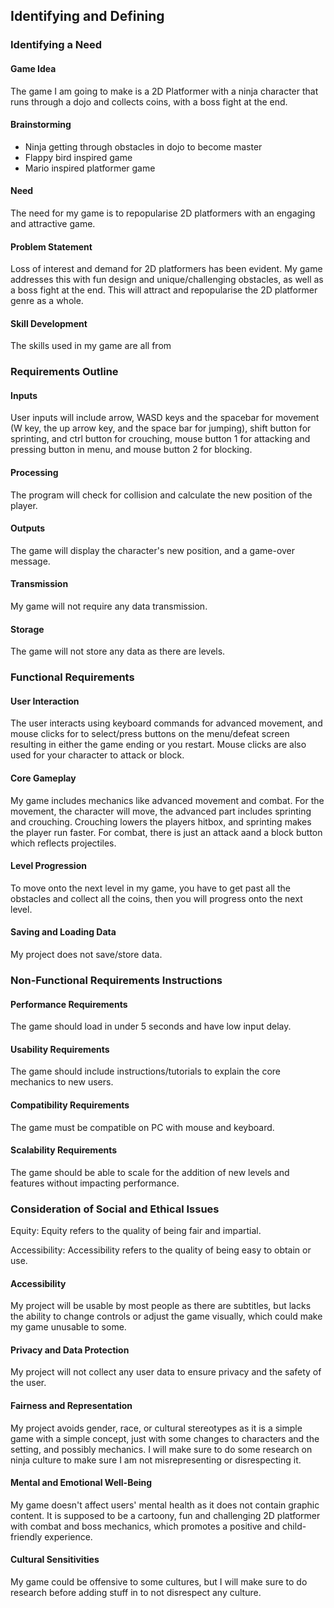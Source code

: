 ## **Identifying and Defining**

### **Identifying a Need**
#### Game Idea
The game I am going to make is a 2D Platformer with a ninja character that runs through a dojo and collects coins, with a boss fight at the end.

#### Brainstorming
* Ninja getting through obstacles in dojo to become master
* Flappy bird inspired game
* Mario inspired platformer game

#### Need
The need for my game is to repopularise 2D platformers with an engaging and attractive game.

#### Problem Statement
Loss of interest and demand for 2D platformers has been evident. My game addresses this with fun design and unique/challenging obstacles, as well as a boss fight at the end. This will attract and repopularise the 2D platformer genre as a whole.

#### Skill Development
The skills used in my game are all from 

### **Requirements Outline**
#### Inputs
User inputs will include arrow, WASD keys and the spacebar for movement (W key, the up arrow key, and the space bar for jumping), shift button for sprinting, and ctrl button for crouching, mouse button 1 for attacking and pressing button in menu, and mouse button 2 for blocking.

#### Processing
The program will check for collision and calculate the new position of the player.

#### Outputs
The game will display the character's new position, and a game-over message.

#### Transmission
My game will not require any data transmission.

#### Storage
The game will not store any data as there are levels.

### **Functional Requirements**
#### User Interaction
The user interacts using keyboard commands for advanced movement, and mouse clicks for to select/press buttons on the menu/defeat screen resulting in either the game ending or you restart. Mouse clicks are also used for your character to attack or block.

#### Core Gameplay
My game includes mechanics like advanced movement and combat. For the movement, the character will move, the advanced part includes sprinting and crouching. Crouching lowers the players hitbox, and sprinting makes the player run faster. For combat, there is just an attack aand a block button which reflects projectiles.

#### Level Progression
To move onto the next level in my game, you have to get past all the obstacles and collect all the coins, then you will progress onto the next level.

#### Saving and Loading Data
My project does not save/store data.

### **Non-Functional Requirements Instructions**
#### Performance Requirements
The game should load in under 5 seconds and have low input delay.

#### Usability Requirements
The game should include instructions/tutorials to explain the core mechanics to new users.

#### Compatibility Requirements
The game must be compatible on PC with mouse and keyboard.

#### Scalability Requirements
The game should be able to scale for the addition of new levels and features without impacting performance.

### **Consideration of Social and Ethical Issues**
Equity: Equity refers to the quality of being fair and impartial.

Accessibility: Accessibility refers to the quality of being easy to obtain or use.

#### Accessibility
My project will be usable by most people as there are subtitles, but lacks the ability to change controls or adjust the game visually, which could make my game unusable to some.

#### Privacy and Data Protection
My project will not collect any user data to ensure privacy and the safety of the user.

#### Fairness and Representation
My project avoids gender, race, or cultural stereotypes as it is a simple game with a simple concept, just with some changes to characters and the setting, and possibly mechanics. I will make sure to do some research on ninja culture to make sure I am not misrepresenting or disrespecting it.

#### Mental and Emotional Well-Being
My game doesn't affect users' mental health as it does not contain graphic content. It is supposed to be a cartoony, fun and challenging 2D platformer with combat and boss mechanics, which promotes a positive and child-friendly experience.

#### Cultural Sensitivities
My game could be offensive to some cultures, but I will make sure to do research before adding stuff in to not disrespect any culture.